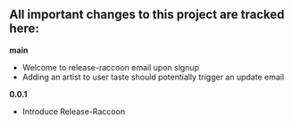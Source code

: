All important changes to this project are tracked here:
---

**main**
* Welcome to release-raccoon email upon signup
* Adding an artist to user taste should potentially trigger an update email

**0.0.1**
* Introduce Release-Raccoon
